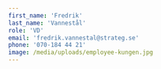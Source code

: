 ```yaml
---
first_name: 'Fredrik'
last_name: 'Vannestål'
role: 'VD'
email: 'fredrik.vannestal@strateg.se'
phone: '070-184 44 21'
image: /media/uploads/employee-kungen.jpg
---
```

